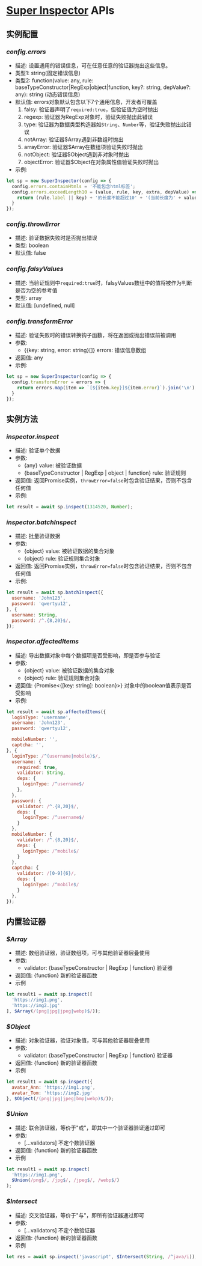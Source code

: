 # [Super Inspector](https://github.com/JOU-amjs/super-inspector) APIs

## **实例配置**
### *config.errors*
- 描述: 设置通用的错误信息，可在任意任意的验证器抛出这些信息。
- 类型1: string(固定错误信息)
- 类型2: function(value: any, rule: baseTypeConstructor|RegExp|object|function, key?: string, depValue?: any): string (动态错误信息)
- 默认值: errors对象默认包含以下7个通用信息，开发者可覆盖
  1. falsy: 验证器声明了`required:true`，但验证值为空时抛出
  2. regexp: 验证器为RegExp对象时，验证失败抛出此错误
  3. type: 验证器为数据类型构造器如`String`、`Number`等，验证失败抛出此错误
  4. notArray: 验证器$Array遇到非数组时抛出
  5. arrayError: 验证器$Array在数组项验证失败时抛出
  6. notObject: 验证器$Object遇到非对象时抛出
  7. objectError: 验证器$Object在对象属性值验证失败时抛出
- 示例:
```javascript
let sp = new SuperInspector(config => {
  config.errors.containHtmls = '不能包含html标签';
  config.errors.exceedLength10 = (value, rule, key, extra, depValue) => {
    return (rule.label || key) + '的长度不能超过10' + '(当前长度为' + value.length + ')';
  }
});
```

### *config.throwError*
- 描述: 验证数据失败时是否抛出错误
- 类型: boolean
- 默认值: false

### *config.falsyValues*
- 描述: 当验证规则中`required:true`时，falsyValues数组中的值将被作为判断是否为空的参考值
- 类型: array
- 默认值: [undefined, null]

### *config.transformError*
- 描述: 验证失败时的错误转换钩子函数，将在返回或抛出错误前被调用
- 参数:
  - {{key: string, error: string}[]} errors: 错误信息数组
- 返回值: any
- 示例:
```javascript
let sp = new SuperInspector(config => {
  config.transformError = errors => {
    return errors.map(item => `[${item.key}]${item.error}`).join('\n');
  }
});
```


## **实例方法**
### *inspector.inspect*
- 描述: 验证单个数据
- 参数:
  - {any} value: 被验证数据
  - {baseTypeConstructor | RegExp | object | function} rule: 验证规则
- 返回值: 返回Promise实例，`throwError=false`时包含验证结果，否则不包含任何值
- 示例:
```javascript
let result = await sp.inspect(1314520, Number);
```

### *inspector.batchInspect*
- 描述: 批量验证数据
- 参数:
  - {object} value: 被验证数据的集合对象
  - {object} rule: 验证规则集合对象
- 返回值: 返回Promise实例，`throwError=false`时包含验证结果，否则不包含任何值
- 示例:
```javascript
let result = await sp.batchInspect({
  username: 'John123',
  password: 'qwertyu12',
}, {
  username: String,
  password: /^.{8,20}$/,
});
```

### *inspector.affectedItems*
- 描述: 导出数据对象中每个数据项是否受影响，即是否参与验证
- 参数:
  - {object} value: 被验证数据的集合对象
  - {object} rule: 验证规则集合对象
- 返回值: {Promise<{[key: string]: boolean}>} 对象中的boolean值表示是否受影响
- 示例:
```javascript
let result = await sp.affectedItems({
  loginType: 'username',
  username: 'John123',
  password: 'qwertyu12',

  mobileNumber: '',
  captcha: '',
}, {
  loginType: /^(username|mobile)$/,
  username: {
    required: true,
    validator: String,
    deps: {
      loginType: /^username$/
    },
  },
  password: {
    validator: /^.{8,20}$/,
    deps: {
      loginType: /^username$/
    }
  },
  mobileNumber: {
    validator: /^.{8,20}$/,
    deps: {
      loginType: /^mobile$/
    }
  },
  captcha: {
    validator: /[0-9]{6}/,
    deps: {
      loginType: /^mobile$/
    }
  },
});
```

## **内置验证器**
### *$Array*
- 描述: 数组验证器，验证数组项，可与其他验证器层叠使用
- 参数:
  - validator: {baseTypeConstructor | RegExp | function} 验证器
- 返回值: {function} 新的验证器函数
- 示例
```javascript
let result1 = await sp.inspect([
  'https://img1.png',
  'https://img2.jpg'
], $Array(/(png|jpg|jpeg|webp)$/));
```

### *$Object*
- 描述: 对象验证器，验证对象值，可与其他验证器层叠使用
- 参数:
  - validator: {baseTypeConstructor | RegExp | function} 验证器
- 返回值: {function} 新的验证器函数
- 示例
```javascript
let result1 = await sp.inspect({
  avatar_Ann: 'https://img1.png',
  avatar_Tom: 'https://img2.jpg'
}, $Object(/(png|jpg|jpeg|bmp|webp)$/));
```

### *$Union*
- 描述: 联合验证器，等价于"或"，即其中一个验证器验证通过即可
- 参数:
  - [...validators] 不定个数验证器
- 返回值: {function} 新的验证器函数
- 示例
```javascript
let result1 = await sp.inspect(
  'https://img1.png',
  $Union(/png$/, /jpg$/, /jpeg$/, /webp$/)
);
```

### *$Intersect*
- 描述: 交叉验证器，等价于"与"，即所有验证器通过即可
- 参数:
  - [...validators] 不定个数验证器
- 返回值: {function} 新的验证器函数
- 示例
```javascript
let res = await sp.inspect('javascript', $Intersect(String, /^java/i));
```